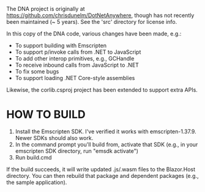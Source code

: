 The DNA project is originally at https://github.com/chrisdunelm/DotNetAnywhere, though
has not recently been maintained (~ 5 years). See the 'src' directory for license info.

In this copy of the DNA code, various changes have been made, e.g.:
 - To support building with Emscripten
 - To support p/invoke calls from .NET to JavaScript
 - To add other interop primitives, e.g., GCHandle
 - To receive inbound calls from JavaScript to .NET
 - To fix some bugs
 - To support loading .NET Core-style assemblies

Likewise, the corlib.csproj project has been extended to support extra APIs.

HOW TO BUILD
============

1. Install the Emscripten SDK. I've verified it works with emscripten-1.37.9.
   Newer SDKs should also work.
2. In the command prompt you'll build from, activate that SDK
   (e.g., in your emscripten SDK directory, run "emsdk activate")
3. Run build.cmd

If the build succeeds, it will write updated .js/.wasm files to the Blazor.Host
directory. You can then rebuild that package and dependent packages (e.g., the sample
application).
